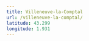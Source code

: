 ```yaml
---
title: Villeneuve-la-Comptal
url: /villeneuve-la-comptal/
latitude: 43.299
longitude: 1.931
---
```

